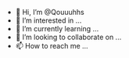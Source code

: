 - 👋 Hi, I’m @Qouuuhhs
- 👀 I’m interested in ...
- 🌱 I’m currently learning ...
- 💞️ I’m looking to collaborate on ...
- 📫 How to reach me ...

<!---
Qouuuhhs/Qouuuhhs is a ✨ special ✨ repository because its `README.md` (this file) appears on your GitHub profile.
You can click the Preview link to take a look at your changes.
--->
